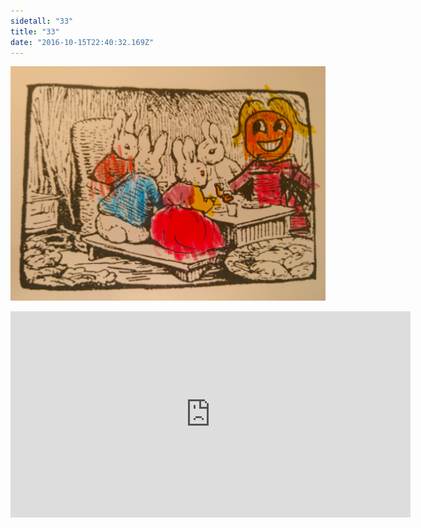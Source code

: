 ```yaml
---
sidetall: "33"
title: "33"
date: "2016-10-15T22:40:32.169Z"
---
```


![GliseGeir Grevling & Herr Havre Rev](./Ola33.png)





<iframe src="https://docs.google.com/forms/d/e/1FAIpQLSdaU1qxlU76iRXUClnxtVycECOt0wqjnCQ8tT6mIzPJxbwDUg/viewform?embedded=true" width="640" height="330" frameborder="0" marginheight="0" marginwidth="0">Loading...</iframe>

<!--

https://www.macworld.co.uk/how-to/mac-software/mac-terminal-projects-tutorial-3613813/

3. Download files without your browser
If you've got the URL of a file you need to download, but don't want to download it in Safari, Chrome, or Firefox, Terminal can help. It needs just two commands - one to set Terminal's location to your Downloads folder (or anywhere else you want to put the downloaded file) and one to download the file. To set the location, use the command below. Change 'Downloads' to a different folder if you want to, remembering that if it's not in the first level of your user directory, you'll have to type the full path - or drag the folder on to the Terminal window.

cd ~/Downloads/

To download the file:

curl -O [the URL of the file]
-->